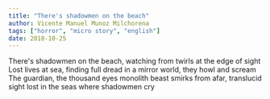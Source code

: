 ```yaml
---
title: "There's shadowmen on the beach"
author: Vicente Manuel Munoz Milchorena
tags: ["horror", "micro story", "english"]
date: 2018-10-25
---
```


There's shadowmen on the beach,
watching from twirls at the edge of sight
Lost lives at sea, finding full dread
in a mirror world, they howl and scream
The guardian, the thousand eyes
monolith beast smirks from afar,
translucid sight lost in the seas
where shadowmen cry
